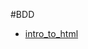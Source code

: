 #BDD

<ul>
    <li><a href="12th_Generation_Ford_F-150/index.html" target="_blank">intro_to_html</a></li>
    </ul>